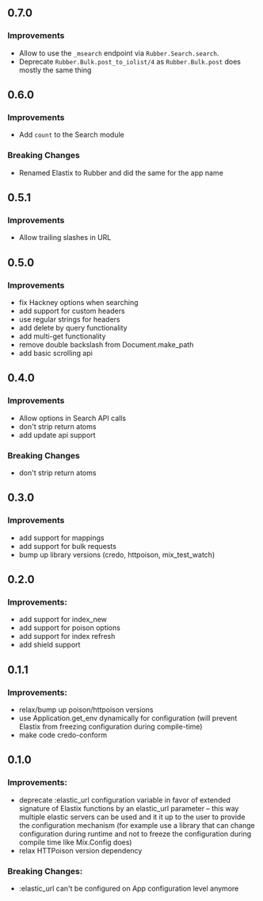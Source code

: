 ## 0.7.0

### Improvements

  - Allow to use the `_msearch` endpoint via `Rubber.Search.search`.
  - Deprecate `Rubber.Bulk.post_to_iolist/4` as `Rubber.Bulk.post` does mostly the same thing

## 0.6.0

### Improvements

  - Add `count` to the Search module

### Breaking Changes

  - Renamed Elastix to Rubber and did the same for the app name

## 0.5.1

### Improvements

  - Allow trailing slashes in URL

## 0.5.0

### Improvements

  - fix Hackney options when searching
  - add support for custom headers
  - use regular strings for headers
  - add delete by query functionality
  - add multi-get functionality
  - remove double backslash from Document.make_path
  - add basic scrolling api

## 0.4.0

### Improvements

  - Allow options in Search API calls
  - don't strip return atoms
  - add update api support

### Breaking Changes

  - don't strip return atoms

## 0.3.0

### Improvements
  - add support for mappings
  - add support for bulk requests
  - bump up library versions (credo, httpoison, mix_test_watch)

## 0.2.0

### Improvements:

  - add support for index_new
  - add support for poison options
  - add support for index refresh
  - add shield support

## 0.1.1

### Improvements:

  - relax/bump up poison/httpoison versions
  - use Application.get_env dynamically for configuration (will prevent Elastix from freezing configuration during compile-time)
  - make code credo-conform

## 0.1.0

### Improvements:

  - deprecate :elastic_url configuration variable in favor of extended signature of Elastix functions by an elastic_url parameter – this way multiple elastic servers can be used and it it up to the user to provide the configuration mechanism (for example use a library that can change configuration during runtime and not to freeze the configuration during compile time like Mix.Config does)
  - relax HTTPoison version dependency

### Breaking Changes:

  - :elastic_url can't be configured on App configuration level anymore
